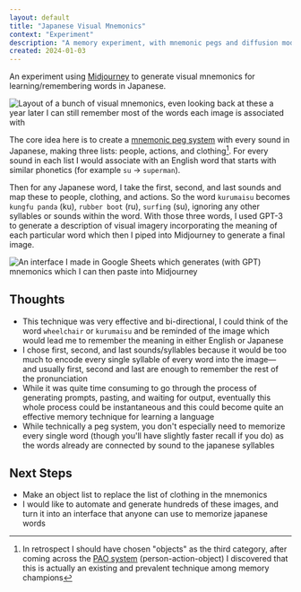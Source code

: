 ```yaml
---
layout: default
title: "Japanese Visual Mnemonics"
context: "Experiment"
description: "A memory experiment, with mnemonic pegs and diffusion models"
created: 2024-01-03
---
```


An experiment using [Midjourney](https://www.midjourney.com) to generate visual mnemonics for learning/remembering words in Japanese.

![Layout of a bunch of visual mnemonics, even looking back at these a year later I can still remember most of the words each image is associated with](/images/japanese_visual_mnemonics.png)

The core idea here is to create a [mnemonic peg system](https://en.wikipedia.org/wiki/Mnemonic_peg_system) with every sound in Japanese, making three lists: people, actions, and clothing[^objects]. For every sound in each list I would associate with an English word that starts with similar phonetics (for example `su` → `superman`).

[^objects]: In retrospect I should have chosen "objects" as the third category, after coming across the [PAO system](https://artofmemory.com/blog/pao-system/) (person-action-object) I discovered that this is actually an existing and prevalent technique among memory champions

Then for any Japanese word, I take the first, second, and last sounds and map these to people, clothing, and actions. So the word `kurumaisu` becomes `kungfu panda` (ku), `rubber boot` (ru), `surfing` (su), ignoring any other syllables or sounds within the word. With those three words, I used GPT-3 to generate a description of visual imagery incorporating the meaning of each particular word which then I piped into Midjourney to generate a final image.

![An interface I made in Google Sheets which generates (with GPT) mnemonics which I can then paste into Midjourney](/images/japanese-visual-mnemonics-spreadsheet.png)

## Thoughts

- This technique was very effective and bi-directional, I could think of the word `wheelchair` or `kurumaisu` and be reminded of the image which would lead me to remember the meaning in either English or Japanese
- I chose first, second, and last sounds/syllables because it would be too much to encode every single syllable of every word into the image— and usually first, second and last are enough to remember the rest of the pronunciation
- While it was quite time consuming to go through the process of generating prompts, pasting, and waiting for output, eventually this whole process could be instantaneous and this could become quite an effective memory technique for learning a language
- While technically a peg system, you don't especially need to memorize every single word (though you'll have slightly faster recall if you do) as the words already are connected by sound to the japanese syllables

## Next Steps

- Make an object list to replace the list of clothing in the mnemonics
- I would like to automate and generate hundreds of these images, and turn it into an interface that anyone can use to memorize japanese words